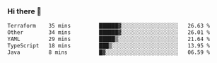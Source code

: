 ### Hi there 👋

<!--START_SECTION:waka-->

```txt
Terraform    35 mins         ██████▓░░░░░░░░░░░░░░░░░░   26.63 %
Other        34 mins         ██████▓░░░░░░░░░░░░░░░░░░   26.01 %
YAML         29 mins         █████▒░░░░░░░░░░░░░░░░░░░   21.64 %
TypeScript   18 mins         ███▒░░░░░░░░░░░░░░░░░░░░░   13.95 %
Java         8 mins          █▓░░░░░░░░░░░░░░░░░░░░░░░   06.59 %
```

<!--END_SECTION:waka-->

<!--
**jerry-shao/jerry-shao** is a ✨ _special_ ✨ repository because its `README.md` (this file) appears on your GitHub profile.

Here are some ideas to get you started:

- 🔭 I’m currently working on ...
- 🌱 I’m currently learning ...
- 👯 I’m looking to collaborate on ...
- 🤔 I’m looking for help with ...
- 💬 Ask me about ...
- 📫 How to reach me: ...
- 😄 Pronouns: ...
- ⚡ Fun fact: ...
-->
